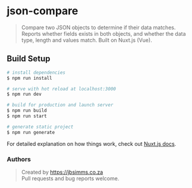 # json-compare

> Compare two JSON objects to determine if their data matches. Reports whether fields exists in both objects, and whether the data type, length and values match. Built on Nuxt.js (Vue).

## Build Setup

``` bash
# install dependencies
$ npm run install

# serve with hot reload at localhost:3000
$ npm run dev

# build for production and launch server
$ npm run build
$ npm run start

# generate static project
$ npm run generate
```

For detailed explanation on how things work, check out [Nuxt.js docs](https://nuxtjs.org).

### Authors

> Created by https://jbsimms.co.za \
> Pull requests and bug reports welcome.
